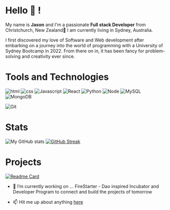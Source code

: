 # Hello :wave: ! 
My name is **Jason** and I'm a passionate **Full stack Developer** from Christchurch, New Zealand🌿 I am currently living in Sydney, Australia.

I first discovered my love of Software and Web development after embarking on a journey into the world of programming with a University of Sydney Bootcamp in 2022.  From there on in, it has been fancy for problem-solving and creativity ever since.
# Tools and Technologies

![html](https://img.shields.io/static/v1?logo=HTML5&label=Code&message=HTML5&color=blue&logoColor=white)
![css](https://img.shields.io/static/v1?logo=CSS3&label=Code&message=CSS3&color=blue&logoColor=white)
![Javascript](https://img.shields.io/static/v1?logo=JavaScript&label=Code&message=Javascript&color=blue&logoColor=white)
![React](https://img.shields.io/static/v1?logo=React&label=Code&message=React%20JS&color=blue&logoColor=white)
![Python](https://img.shields.io/static/v1?logo=Python&label=Code&message=Python&color=blue&logoColor=white)
![Node](https://img.shields.io/static/v1?logo=Node.js&label=Code&message=Node%20JS&color=blue&logoColor=white)
![MySQL](https://img.shields.io/static/v1?logo=MySQL&label=Database&message=MySQL&color=blue&logoColor=white)
![MongoDB](https://img.shields.io/static/v1?logo=MongoDB&label=Database&message=MongoDB&color=blue&logoColor=white)

![Git](https://img.shields.io/static/v1?logo=Git&label=Tools&message=Git&color=blue&logoColor=white)

# Stats

![My GitHub stats](https://github-readme-stats.vercel.app/api?username=eljsteer&theme=algolia&show_icons=true)
[![GitHub Streak](https://github-readme-streak-stats.herokuapp.com/?user=eljsteer&theme=algolia)](https://git.io/streak-stats)

# Projects

[![Readme Card](https://github-readme-stats.vercel.app/api/pin/?username=eljsteer&repo=firestarter&theme=algolia)](https://github.com/eljsteer/firestarter)

<!--
**eljsteer/eljsteer** is a ✨ _special_ ✨ repository because its `README.md` (this file) appears on your GitHub profile.  -->

- 🔭 I’m currently working on ... FireStarter  - Dao inspired Incubator and Developer Program to connect and build the projects of tomorrow
<!-- 🌱 I’m currently learning ... Python -->
- 📫 Hit me up about anything [here](https://www.linkedin.com/in/devjs-jason-steer/)

